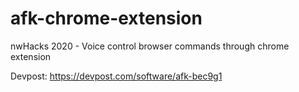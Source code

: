 # afk-chrome-extension
nwHacks 2020 - Voice control browser commands through chrome extension

Devpost: https://devpost.com/software/afk-bec9g1
